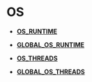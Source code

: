 # OS

-   **[OS\_RUNTIME](OS_RUNTIME.md)**  

-   **[GLOBAL\_OS\_RUNTIME](GLOBAL_OS_RUNTIME.md)**  

-   **[OS\_THREADS](OS_THREADS.md)**  

-   **[GLOBAL\_OS\_THREADS](GLOBAL_OS_THREADS.md)**  


